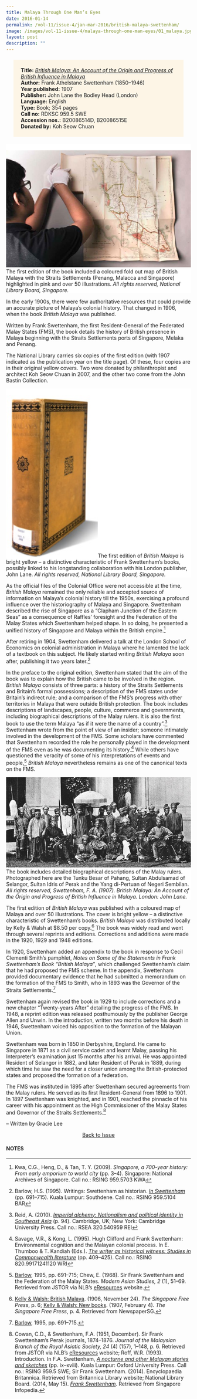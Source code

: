 ```yaml
---
title: Malaya Through One Man’s Eyes
date: 2016-01-14
permalink: /vol-11/issue-4/jan-mar-2016/british-malaya-swettenham/
image: /images/vol-11-issue-4/malaya-through-one-man-eyes/01_malaya.jpg
layout: post
description: ""
---
```

<div style="background-colour:#fdf5e6; padding:20px; margin: 20px; background: #fdf5e6;">
<b>Title:</b> <i><a href="https://eservice.nlb.gov.sg/item_holding.aspx?bid=4250035">British Malaya: An Account of the Origin and Progress of British Influence in Malaya</a></i>
<br>
<b>Author:</b> Frank Athelstane Swettenham (1850–1946)
<br>
<b>Year published:</b> 1907
<br>
<b>Publisher:</b> John Lane the Bodley Head (London)
<br>
<b>Language:</b> English
<br>
<b>Type:</b> Book; 354 pages
<br>
<b>Call no:</b> RDKSC 959.5 SWE
<br>
<b>Accession nos.:</b> B20086514D, B20086515E
<br>
<b>Donated by:</b> Koh Seow Chuan</div>

<div style="background-color: white;"><br><img src="/images/vol-11-issue-4/malaya-through-one-man-eyes/03_malaya.jpg">The first edition of the book included a coloured fold out map of British Malaya with the Straits Settlements (Penang, Malacca and Singapore) highlighted in pink and over 50 illustrations. <i>All rights reserved, National Library Board, Singapore.</i></div>

In the early 1900s, there were few authoritative resources that could provide an accurate picture of Malaya’s colonial history. That changed in 1906, when the book *British Malaya* was published.

Written by Frank Swettenham, the first Resident-General of the Federated Malay States (FMS), the book details the history of British presence in Malaya beginning with the Straits Settlements ports of Singapore, Melaka and Penang.

The National Library carries six copies of the first edition (with 1907 indicated as the publication year on the title page). Of these, four copies are in their original yellow covers. Two were donated by philanthropist and architect Koh Seow Chuan in 2007, and the other two come from the
John Bastin Collection.

<div style="background-color: white;"><br><img style="width:250px" src="/images/vol-11-issue-4/malaya-through-one-man-eyes/01a_malaya.jpg">The first edition of <i>British Malaya</i> is bright yellow – a distinctive characteristic of Frank Swettenham’s books, possibly linked to his longstanding collaboration with his London publisher, John Lane. <i>All rights reserved, National Library Board, Singapore.</i></div>

As the official files of the Colonial Office were not accessible at the time, *British Malaya* remained the only reliable and accepted source of information on Malaya’s colonial history till the 1950s, exercising a profound influence over the historiography of Malaya and Singapore. Swettenham described the rise of Singapore as a “Clapham Junction of the Eastern Seas” as a consequence of Raffles’ foresight and the Federation of the Malay States which Swettenham helped shape. In so doing, he presented a unified history of Singapore and Malaya within the British empire.[^1]

After retiring in 1904, Swettenham delivered a talk at the London School of Economics on colonial administration in Malaya where he lamented the lack of a textbook on this subject. He likely started writing *British Malaya* soon after, publishing it two years later.[^2]

In the preface to the original edition, Swettenham stated that the aim of the book was to explain how the British came to be involved in the region. *British Malaya* consists of three parts: a history of the Straits Settlements and Britain’s formal possessions; a description of the FMS states under Britain’s indirect rule; and a comparison of the FMS’s progress with other territories in Malaya that were outside British protection. The book includes descriptions of landscapes, people, culture, commerce and governments, including biographical descriptions of the Malay rulers. It is also the first book to use the term Malaya “as if it were the name of a country”.[^3] Swettenham wrote from the point of view of an insider; someone intimately involved in the development of the FMS. Some scholars have commented that Swettenham recorded the role he personally played in the development of the FMS even as he was documenting its history.[^4] While others have questioned the veracity of some of his interpretations of events and people,[^5] *British Malaya* nevertheless remains as one of the canonical texts on the FMS.

<div style="background-color: white;"><img src="/images/vol-11-issue-4/malaya-through-one-man-eyes/02a_malaya.jpg">The book includes detailed biographical descriptions of the Malay rulers. Photographed here are the Tunku Besar of Pahang, Sultan Abdulsamad of Selangor, Sultan Idris of Perak and the Yang di-Pertuan of Negeri Sembilan. <i>All rights reserved, Swettenham, F. A. (1907). British Malaya: An Account of the Origin and Progress of British Influence in Malaya. London: John Lane.</i></div>

The first edition of *British Malaya* was published with a coloured map of Malaya and over 50 illustrations. The cover is bright yellow – a distinctive characteristic of Swettenham’s books. *British Malaya* was distributed locally by Kelly & Walsh at $8.50 per copy.[^6] The book was widely read and went through several reprints and editions. Corrections and additions were made in the 1920, 1929 and 1948 editions.

In 1920, Swettenham added an appendix to the book in response to Cecil Clementi Smith’s pamphlet, *Notes on Some of the Statements in Frank Swettenham’s Book “British Malaya”*, which challenged Swettenham’s claim that he had proposed the FMS scheme. In the appendix, Swettenham provided documentary evidence that he had submitted a memorandum on the formation of the FMS to Smith, who in 1893 was the Governor of the Straits Settlements.[^7]

Swettenham again revised the book in 1929 to include corrections and a new chapter “Twenty-years After” detailing the progress of the FMS. In 1948, a reprint edition was released posthumously by the publisher George Allen and Unwin. In the introduction, written two months before his death in 1946, Swettenham voiced his opposition to the formation of the Malayan Union.

Swettenham was born in 1850 in Derbyshire, England. He came to Singapore in 1871 as a civil service cadet and learnt Malay, passing his Interpreter’s examination just 15 months after his arrival. He was appointed Resident of Selangor in 1882, and later Resident of Perak in 1889, during which time he saw the need for a closer union among the British-protected states and proposed the formation of a federation.

The FMS was instituted in 1895 after Swettenham secured agreements from the Malay rulers. He served as its first Resident-General from 1896 to 1901. In 1897 Swettenham was knighted, and in 1901, reached the pinnacle of his career with his appointment as the High Commissioner of the Malay States and Governor of the Straits Settlements.[^8]

– Written by Gracie Lee

<a href="/vol-11/issue-4/jan-mar-2016/"><center>Back to Issue</center></a>

#### **NOTES**

[^1]: Kwa, C.G., Heng, D., & Tan, T. Y. (2009). *Singapore, a 700-year history: From early emporium to world city* (pp. 3–4). Singapore: National Archives of Singapore. Call no.: RSING 959.5703 KWA

[^2]:Barlow, H.S. (1995). Writings: Swettenham as historian. *[In Swettenham](http://eservice.nlb.gov.sg/item_holding_s.aspx?bid=7490524)* (pp. 691–715). Kuala Lumpur: Southdene. Call no.: RSING 959.5104 BAR

[^3]:Reid, A. (2010). *[Imperial alchemy: Nationalism and political identity in Southeast Asia](http://eservice.nlb.gov.sg/item_holding_s.aspx?bid=13352726)* (p. 94). Cambridge, UK; New York: Cambridge University Press. Call no.: RSEA 320.540959 REI

[^4]:Savage, V.R., & Kong, L. (1995). Hugh Clifford and Frank Swettenham: Environmental cognition and the Malayan colonial process. In E. Thumboo & T. Kandiah (Eds.). *[The writer as historical witness: Studies in Commonwealth literature](http://eservice.nlb.gov.sg/item_holding_s.aspx?bid=7504056)* (pp. 409–425). Call no.: RSING 820.99171241120 WRI

[^5]:[Barlow](http://eservice.nlb.gov.sg/item_holding_s.aspx?bid=7490524), 1995, pp. 691–715; Chew, E. (1968). Sir Frank Swettenham and the Federation of the Malay States. *Modern Asian Studies, 2* (1), 51–69. Retrieved from JSTOR via NLB’s [eResources](https://eresources.nlb.gov.sg/main/) website.

[^6]:[Kelly & Walsh: British Malaya](http://eresources.nlb.gov.sg/newspapers/Digitised/Article/singfreepressb19061124-1.2.23.1). (1906, November 24). *The Singapore Free Press*, p. 6; [Kelly & Walsh: New books](http://eresources.nlb.gov.sg/newspapers/Digitised/Article/singfreepressb19070204-1.2.16.1). (1907, February 4). *The Singapore Free Press*, p. 4. Retrieved from NewspaperSG.

[^7]:[Barlow](http://eservice.nlb.gov.sg/item_holding_s.aspx?bid=7490524), 1995, pp. 691–715.

[^8]:Cowan, C.D., & Swettenham, F.A. (1951, December). Sir Frank Swettenham’s Perak journals, 1874–1876. *Journal of the Malaysian Branch of the Royal Asiatic Society, 24* (4) (157), 1–148, p. 6. Retrieved from JSTOR via NLB’s [eResources](https://eresources.nlb.gov.sg/main/) website; Roff, W.R. (1993). Introduction. In F.A. Swettenham, *[A nocturne and other Malayan stories and sketches](http://eservice.nlb.gov.sg/item_holding_s.aspx?bid=6531099)* (pp. ix–xviii). Kuala Lumpur: Oxford University Press. Call no.: RSING 959.5 SWE; Sir Frank Swettenham. (2014). Encyclopaedia Britannica. Retrieved from Britannica Library website; National Library Board. (2014, May 15). *[Frank Swettenham](http://eresources.nlb.gov.sg/infopedia/articles/SIP_2014-05-16_133845.html)*. Retrieved from Singapore Infopedia.